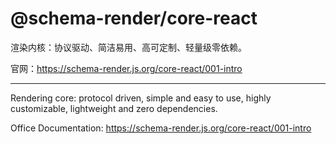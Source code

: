 # @schema-render/core-react

渲染内核：协议驱动、简洁易用、高可定制、轻量级零依赖。

官网：https://schema-render.js.org/core-react/001-intro

---

Rendering core: protocol driven, simple and easy to use, highly customizable, lightweight and zero dependencies.

Office Documentation: https://schema-render.js.org/core-react/001-intro
